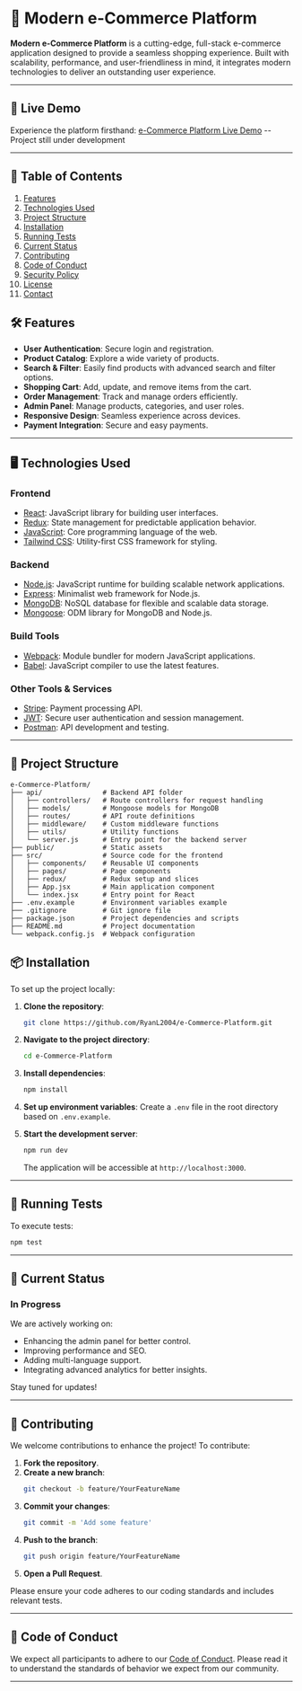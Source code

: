 # 🛒 Modern e-Commerce Platform

**Modern e-Commerce Platform** is a cutting-edge, full-stack e-commerce application designed to provide a seamless shopping experience. Built with scalability, performance, and user-friendliness in mind, it integrates modern technologies to deliver an outstanding user experience.

---

## 🚀 Live Demo

Experience the platform firsthand: [e-Commerce Platform Live Demo](https://ryanl2004.github.io/e-Commerce-Platform/) -- Project still under development 

---

## 📜 Table of Contents

1. [Features](#-features)
2. [Technologies Used](#%EF%B8%8F-technologies-used)
3. [Project Structure](#-project-structure)
4. [Installation](#-installation)
5. [Running Tests](#-running-tests)
6. [Current Status](#-current-status)
7. [Contributing](#-contributing)
8. [Code of Conduct](#-code-of-conduct)
9. [Security Policy](#-security-policy)
10. [License](#-license)
11. [Contact](#-contact)

## 🛠️ Features

- **User Authentication**: Secure login and registration.
- **Product Catalog**: Explore a wide variety of products.
- **Search & Filter**: Easily find products with advanced search and filter options.
- **Shopping Cart**: Add, update, and remove items from the cart.
- **Order Management**: Track and manage orders efficiently.
- **Admin Panel**: Manage products, categories, and user roles.
- **Responsive Design**: Seamless experience across devices.
- **Payment Integration**: Secure and easy payments.

---

## 🖥️ Technologies Used

### **Frontend**

- [React](https://reactjs.org/): JavaScript library for building user interfaces.
- [Redux](https://redux.js.org/): State management for predictable application behavior.
- [JavaScript](https://developer.mozilla.org/en-US/docs/Web/JavaScript): Core programming language of the web.
- [Tailwind CSS](https://tailwindcss.com/): Utility-first CSS framework for styling.

### **Backend**

- [Node.js](https://nodejs.org/): JavaScript runtime for building scalable network applications.
- [Express](https://expressjs.com/): Minimalist web framework for Node.js.
- [MongoDB](https://www.mongodb.com/): NoSQL database for flexible and scalable data storage.
- [Mongoose](https://mongoosejs.com/): ODM library for MongoDB and Node.js.

### **Build Tools**

- [Webpack](https://webpack.js.org/): Module bundler for modern JavaScript applications.
- [Babel](https://babeljs.io/): JavaScript compiler to use the latest features.

### **Other Tools & Services**

- [Stripe](https://stripe.com/): Payment processing API.
- [JWT](https://jwt.io/): Secure user authentication and session management.
- [Postman](https://www.postman.com/): API development and testing.

---

## 📂 Project Structure

```
e-Commerce-Platform/
├── api/               # Backend API folder
│   ├── controllers/   # Route controllers for request handling
│   ├── models/        # Mongoose models for MongoDB
│   ├── routes/        # API route definitions
│   ├── middleware/    # Custom middleware functions
│   ├── utils/         # Utility functions
│   └── server.js      # Entry point for the backend server
├── public/            # Static assets
├── src/               # Source code for the frontend
│   ├── components/    # Reusable UI components
│   ├── pages/         # Page components
│   ├── redux/         # Redux setup and slices
│   ├── App.jsx        # Main application component
│   └── index.jsx      # Entry point for React
├── .env.example       # Environment variables example
├── .gitignore         # Git ignore file
├── package.json       # Project dependencies and scripts
├── README.md          # Project documentation
└── webpack.config.js  # Webpack configuration
```

## 📦 Installation

To set up the project locally:

1. **Clone the repository**:
   ```bash
   git clone https://github.com/RyanL2004/e-Commerce-Platform.git
   ```
2. **Navigate to the project directory**:
   ```bash
   cd e-Commerce-Platform
   ```
3. **Install dependencies**:
   ```bash
   npm install
   ```
4. **Set up environment variables**:
   Create a `.env` file in the root directory based on `.env.example`.

5. **Start the development server**:
   ```bash
   npm run dev
   ```
   The application will be accessible at `http://localhost:3000`.

---

## 🧪 Running Tests

To execute tests:

```bash
npm test
```

---

## 🚧 Current Status

### In Progress

We are actively working on:

- Enhancing the admin panel for better control.
- Improving performance and SEO.
- Adding multi-language support.
- Integrating advanced analytics for better insights.

Stay tuned for updates!

---

## 🤝 Contributing

We welcome contributions to enhance the project! To contribute:

1. **Fork the repository**.
2. **Create a new branch**:
   ```bash
   git checkout -b feature/YourFeatureName
   ```
3. **Commit your changes**:
   ```bash
   git commit -m 'Add some feature'
   ```
4. **Push to the branch**:
   ```bash
   git push origin feature/YourFeatureName
   ```
5. **Open a Pull Request**.

Please ensure your code adheres to our coding standards and includes relevant tests.

---

## 🌟 Code of Conduct

We expect all participants to adhere to our [Code of Conduct](CODE_OF_CONDUCT.md). Please read it to understand the standards of behavior we expect from our community.

---





